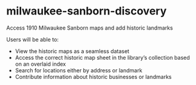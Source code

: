 # milwaukee-sanborn-discovery
Access 1910 Milwaukee Sanborn maps and add historic landmarks

Users will be able to:
-	View the historic maps as a seamless dataset
-	Access the correct historic map sheet in the library’s collection based on an overlaid index
-	Search for locations either by address or landmark
-	Contribute information about historic businesses or landmarks
